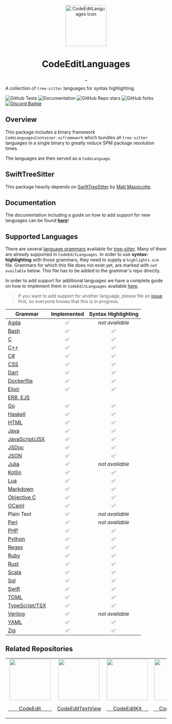 <p align="center">
  <img src="https://user-images.githubusercontent.com/806104/201497920-d6aace8d-f0dc-49f6-bcd7-6a3b64cc384c.png" height="128" alt="CodeEditLanguages Icon">
  <h1 align="center">CodeEditLanguages</h1>
</p>

<p align="center">
  <a aria-label="Follow CodeEdit on Twitter" href="https://twitter.com/CodeEditApp" target="_blank">
    <img alt="" src="https://img.shields.io/badge/Follow%20@CodeEditApp-black.svg?style=for-the-badge&logo=Twitter">
  </a>
  <a aria-label="Join the community on Discord" href="https://discord.gg/vChUXVf9Em" target="_blank">
    <img alt="" src="https://img.shields.io/badge/Join%20the%20community-black.svg?style=for-the-badge&logo=Discord">
  </a>
  <a aria-label="Read the Documentation" href="https://codeeditapp.github.io/CodeEditLanguages/documentation/codeeditlanguages" target="_blank">
    <img alt="" src="https://img.shields.io/badge/Documentation-black.svg?style=for-the-badge&logo=readthedocs&logoColor=blue">
  </a>
</p>

A collection of `tree-sitter` languages for syntax highlighting.

![Github Tests](https://img.shields.io/github/actions/workflow/status/CodeEditApp/CodeEditLanguages/tests.yml?branch=main&label=tests&style=flat-square)
![Documentation](https://img.shields.io/github/actions/workflow/status/CodeEditApp/CodeEditLanguages/build-documentation.yml?branch=main&label=docs&style=flat-square)
![GitHub Repo stars](https://img.shields.io/github/stars/CodeEditApp/CodeEditLanguages?style=flat-square)
![GitHub forks](https://img.shields.io/github/forks/CodeEditApp/CodeEditLanguages?style=flat-square)
[![Discord Badge](https://img.shields.io/discord/951544472238444645?color=5865F2&label=Discord&logo=discord&logoColor=white&style=flat-square)](https://discord.gg/vChUXVf9Em)

## Overview

This package includes a binary framework `CodeLanguagesContainer.xcframework` which bundles all `tree-sitter` languages in a single binary to greatly reduce SPM package resolution times.

The languages are then served as a `CodeLanguage`.

## SwiftTreeSitter

This package heavily depends on [SwiftTreeSitter](https://github.com/ChimeHQ/SwiftTreeSitter) by [Matt Massicotte](https://twitter.com/mattie).

## Documentation

The documentation including a guide on how to add support for new languages can be found **[here](https://codeeditapp.github.io/CodeEditLanguages/documentation/codeeditlanguages)**!

## Supported Languages

There are several [language grammars](https://tree-sitter.github.io/tree-sitter/#available-parsers) available for [tree-sitter](https://tree-sitter.github.io/tree-sitter/). Many of them are already supported in `CodeEditLanguages`. In order to use **syntax-highlighting** with those grammars, they need to supply a `highlights.scm` file. Grammars for which this file does not exist yet, are marked with _`not available`_ below. This file has to be added to the grammar's repo directly.

In order to add support for additional languages we have a complete guide on how to implement them in `CodeEditLanguages` available [here](https://codeeditapp.github.io/CodeEditLanguages/documentation/codeeditlanguages/add-languages/).

> If you want to add support for another language, please file an [issue](https://github.com/CodeEditApp/CodeEditLanguages/issues/new/choose) first, so everyone knows that this is in progress.

| Grammar        | Implemented | Syntax Highlighting |
| -------------- | :---------: | :-----------------: |
| [Agda](https://github.com/cengelbart39/tree-sitter-agda/tree/feat/spm) | ✅ | _not available_ |
| [Bash](https://github.com/lukepistrol/tree-sitter-bash) | ✅ | ✅ |
| [C](https://github.com/tree-sitter/tree-sitter-c) | ✅ | ✅ |
| [C++](https://github.com/tree-sitter/tree-sitter-cpp) | ✅ | ✅ |
| [C#](https://github.com/tree-sitter/tree-sitter-c-sharp) | ✅ | ✅ |
| [CSS](https://github.com/lukepistrol/tree-sitter-css) | ✅ | ✅ |
| [Dart](https://github.com/lukepistrol/tree-sitter-dart/tree/feature/spm) | ✅ | ✅ |
| [Dockerfile](https://github.com/camdencheek/tree-sitter-dockerfile) | ✅ | ✅ |
| [Elixir](https://github.com/elixir-lang/tree-sitter-elixir) | ✅ | ✅ |
| [ERB, EJS](https://github.com/tree-sitter/tree-sitter-embedded-template) |  |  |
| [Go](https://github.com/tree-sitter/tree-sitter-go) | ✅ | ✅ |
| [Haskell](https://github.com/tree-sitter/tree-sitter-haskell) | ✅ | ✅ |
| [HTML](https://github.com/mattmassicotte/tree-sitter-html) | ✅ | ✅ |
| [Java](https://github.com/tree-sitter/tree-sitter-java) | ✅ | ✅ |
| [JavaScript/JSX](https://github.com/tree-sitter/tree-sitter-javascript) | ✅ | ✅ |
| [JSDoc](https://github.com/cengelbart39/tree-sitter-jsdoc/tree/feature/spm) | ✅ | ✅ |
| [JSON](https://github.com/mattmassicotte/tree-sitter-json) | ✅ | ✅ |
| [Julia](https://github.com/tree-sitter/tree-sitter-julia) | ✅ | _not available_ |
| [Kotlin](https://github.com/lukepistrol/tree-sitter-kotlin/tree/feature/spm-queries) | ✅ | ✅ |
| [Lua](https://github.com/lukepistrol/tree-sitter-lua/tree/feature/spm) | ✅ | ✅ |
| [Markdown](https://github.com/MDeiml/tree-sitter-markdown) | ✅ | ✅ |
| [Objective C](https://github.com/lukepistrol/tree-sitter-objc/tree/feature/spm) | ✅ | ✅ |
| [OCaml](https://github.com/tree-sitter/tree-sitter-ocaml) | ✅ | ✅ |
| Plain Text | ✅ | _not available_ |
| [Perl](https://github.com/ganezdragon/tree-sitter-perl) | ✅ | _not available_ |
| [PHP](https://github.com/tree-sitter/tree-sitter-php) | ✅ | ✅ |
| [Python](https://github.com/lukepistrol/tree-sitter-python) | ✅ | ✅ |
| [Regex](https://github.com/tree-sitter/tree-sitter-regex) | ✅ | ✅ |
| [Ruby](https://github.com/mattmassicotte/tree-sitter-ruby) | ✅ | ✅ |
| [Rust](https://github.com/tree-sitter/tree-sitter-rust) | ✅ | ✅ |
| [Scala](https://github.com/tree-sitter/tree-sitter-scala) | ✅ | ✅ |
| [Sql](https://github.com/lukepistrol/tree-sitter-sql/tree/feature/spm) | ✅ | ✅ |
| [Swift](https://github.com/alex-pinkus/tree-sitter-swift/tree/with-generated-files) | ✅ | ✅ |
| [TOML](https://github.com/cengelbart39/tree-sitter-toml/tree/feature/spm) | ✅ | ✅ |
| [TypeScript/TSX](https://github.com/tree-sitter/tree-sitter-typescript) | ✅ | ✅ |
| [Verilog](https://github.com/tree-sitter/tree-sitter-verilog) | ✅ | _not available_ |
| [YAML](https://github.com/lukepistrol/tree-sitter-yaml/tree/feature/spm) | ✅ | ✅ |
| [Zig](https://github.com/maxxnino/tree-sitter-zig) | ✅ | ✅ |

## Related Repositories

<table>
  <tr>
    <td align="center">
      <a href="https://github.com/CodeEditApp/CodeEdit">
        <img src="https://user-images.githubusercontent.com/806104/163099605-4eaedd33-8441-4125-9ca1-a7ccb2f62a74.png" width="128" height="128">
        <p>&nbsp;&nbsp;&nbsp;&nbsp;&nbsp;&nbsp;&nbsp;&nbsp;CodeEdit&nbsp;&nbsp;&nbsp;&nbsp;&nbsp;&nbsp;&nbsp;&nbsp;</p>
      </a>
    </td>
    <td align="center">
      <a href="https://github.com/CodeEditApp/CodeEditTextView">
        <img src="https://user-images.githubusercontent.com/806104/175655252-d77cef62-31f5-4f40-a2ad-c1406a6dd1b9.png" width="128" height="128">
        <p>CodeEditTextView</p>
      </a>
    </td>
    <td align="center">
      <a href="https://github.com/CodeEditApp/CodeEditKit">
        <img src="https://user-images.githubusercontent.com/806104/193877051-c60d255d-0b6a-408c-bb21-6fabc5e0e60c.png" width="128" height="128">
        <p>&nbsp;&nbsp;&nbsp;&nbsp;&nbsp;CodeEditKit&nbsp;&nbsp;&nbsp;&nbsp;&nbsp;</p>
      </a>
    </td>
    <td align="center">
      <a href="https://github.com/CodeEditApp/CodeEditCLI">
        <img src="https://user-images.githubusercontent.com/806104/205848006-f2654778-21f1-4f97-b292-32849cc1eff6.png" height="128">
        <p>&nbsp;&nbsp;&nbsp;&nbsp;CodeEdit&nbsp;CLI&nbsp;&nbsp;&nbsp;&nbsp;</p>
      </a>
    </td>
  </tr>
</table>
